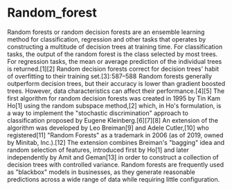 # Random_forest
Random forests or random decision forests are an ensemble learning method for classification, regression and other tasks that operates by constructing a multitude of decision trees at training time. For classification tasks, the output of the random forest is the class selected by most trees. For regression tasks, the mean or average prediction of the individual trees is returned.[1][2] Random decision forests correct for decision trees' habit of overfitting to their training set.[3]: 587–588  Random forests generally outperform decision trees, but their accuracy is lower than gradient boosted trees. However, data characteristics can affect their performance.[4][5]  The first algorithm for random decision forests was created in 1995 by Tin Kam Ho[1] using the random subspace method,[2] which, in Ho's formulation, is a way to implement the "stochastic discrimination" approach to classification proposed by Eugene Kleinberg.[6][7][8]  An extension of the algorithm was developed by Leo Breiman[9] and Adele Cutler,[10] who registered[11] "Random Forests" as a trademark in 2006 (as of 2019, owned by Minitab, Inc.).[12] The extension combines Breiman's "bagging" idea and random selection of features, introduced first by Ho[1] and later independently by Amit and Geman[13] in order to construct a collection of decision trees with controlled variance.  Random forests are frequently used as "blackbox" models in businesses, as they generate reasonable predictions across a wide range of data while requiring little configuration. 
